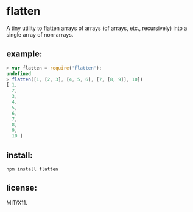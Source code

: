 # flatten

A tiny utility to flatten arrays of arrays (of arrays, etc., recursively) into a single array of non-arrays.

## example:

```js
> var flatten = require('flatten');
undefined
> flatten([1, [2, 3], [4, 5, 6], [7, [8, 9]], 10])
[ 1,
  2,
  3,
  4,
  5,
  6,
  7,
  8,
  9,
  10 ]
```

## install:

    npm install flatten

## license:

MIT/X11.
